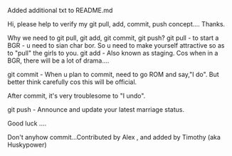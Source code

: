 Added additional txt to README.md

Hi, please help to verify my git pull, add, commit, push concept.... Thanks.

Why we need to git pull, git add, git commit, git push?
git pull - to start a BGR - u need to sian char bor. So u need to make yourself attractive so as to "pull" the girls to you.
git add - Also known as staging. Cos when in a BGR, there will be a lot of drama....

git commit - When u plan to commit, need to go ROM and say,"I do". But better think carefully cos this will be official.

After commit, it's very troublesome to "I undo".

git push - Announce and update your latest marriage status.

Good luck ....

Don't anyhow commit...Contributed by Alex , and added by Timothy (aka Huskypower)
